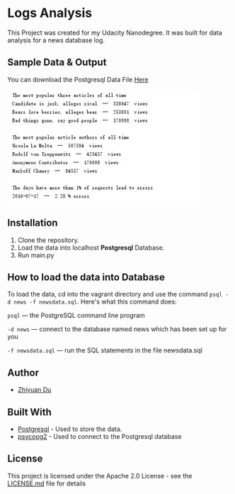 # Logs Analysis

This Project was created for my Udacity Nanodegree. It was built for data analysis for a news database log.


## Sample Data & Output

You can download the Postgresql Data File  [Here](https://d17h27t6h515a5.cloudfront.net/topher/2016/August/57b5f748_newsdata/newsdata.zip)

![sample output](sample_output.jpg)

## Installation

1. Clone the repository.
2. Load the data into localhost **Postgresql** Database.
3. Run main.py

## How to load the data into Database

To load the data, cd into the vagrant directory and use the command `psql -d news -f newsdata.sql`.
Here's what this command does:

`psql` — the PostgreSQL command line program

`-d news` — connect to the database named news which has been set up for you

`-f newsdata.sql` — run the SQL statements in the file newsdata.sql

## Author

* [Zhiyuan Du](https://github.com/lYesterdaYl)

## Built With

* [Postgresql](https://www.postgresql.org/) - Used to store the data.
* [psycopg2](http://initd.org/psycopg/docs/) - Used to connect to the Postgresql database

## License

This project is licensed under the Apache 2.0 License - see the [LICENSE.md](LICENSE.md) file for details
